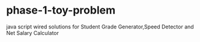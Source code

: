 # phase-1-toy-problem
java script wired solutions for Student Grade Generator,Speed Detector and Net Salary Calculator
